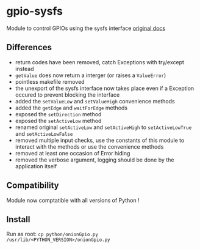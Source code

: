 # gpio-sysfs
Module to control GPIOs using the sysfs interface
[original docs](https://docs.onion.io/omega2-docs/gpio-python-module.html)

## Differences

 - return codes have been removed, catch Exceptions with try/except instead
 - `getValue` does now return a interger (or raises a `ValueError`)
 - pointless makefile removed
 - the unexport of the sysfs interface now takes place even if a Exception occured to prevent blocking the interface
 - added the `setValueLow` and `setValueHigh` convenience methods
 - added the `getEdge` and `waitForEdge` methods
 - exposed the `setDirection` method
 - exposed the `setActiveLow` method
 - renamed original `setActiveLow` and `setActiveHigh` to `setActiveLowTrue` and `setActiveLowFalse`
 - removed multiple input checks, use the constants of this module to interact with the methods or use the convenience methods
 - removed at least one occasion of Error hiding
 - removed the verbose argument, logging should be done by the application itself

## Compatibility

Module now comptatible with all versions of Python !

## Install

Run as root: `cp python/onionGpio.py /usr/lib/<PYTHON_VERSION>/onionGpio.py`
